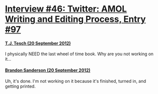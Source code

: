 # [Interview #46: Twitter: AMOL Writing and Editing Process, Entry #97](https://www.theoryland.com/intvmain.php?i=46#97)

#### [T.J. Tesch (20 September 2012)](https://twitter.com/zombiemoviewow/status/248906723023282177)

I physically NEED the last wheel of time book. Why are you not working on it...

#### [Brandon Sanderson (20 September 2012)](https://twitter.com/BrandSanderson/status/248907078436016128)

Uh, it's done. I'm not working on it because it's finished, turned in, and getting printed.

